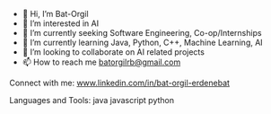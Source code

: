 - 👋 Hi, I’m Bat-Orgil
- 👀 I’m interested in AI
- 🔭 I’m currently seeking Software Engineering, Co-op/Internships
- 🌱 I’m currently learning Java, Python, C++, Machine Learning, AI
- 💞️ I’m looking to collaborate on AI related projects
- 📫 How to reach me batorgilrb@gmail.com

Connect with me:
www.linkedin.com/in/bat-orgil-erdenebat

Languages and Tools:
java javascript python 

<!---
BatOrgil7/BatOrgil7 is a ✨ special ✨ repository because its `README.md` (this file) appears on your GitHub profile.
You can click the Preview link to take a look at your changes.
--->

